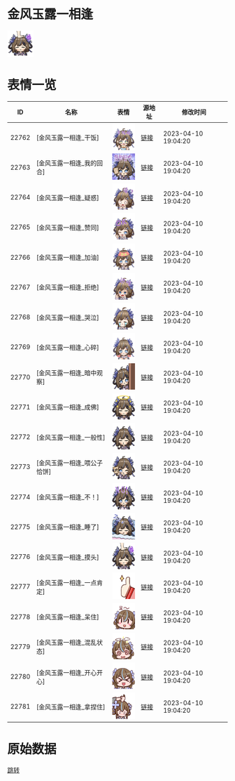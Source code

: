 # 金风玉露一相逢

<img src="./cover.png" height="60" alt="cover" />

# 表情一览

|ID|名称|表情|源地址|修改时间|
|----|----|----|----|----|
|22762|[金风玉露一相逢_干饭]|<img src="./pic/022762_%5B金风玉露一相逢_干饭%5D.png" height="60" alt="干饭"/>|[链接](https://i0.hdslb.com/bfs/garb/406bc3c15c84e74faba9ec874eb70522ccddb339.png)|2023-04-10 19:04:20|
|22763|[金风玉露一相逢_我的回合]|<img src="./pic/022763_%5B金风玉露一相逢_我的回合%5D.png" height="60" alt="我的回合"/>|[链接](https://i0.hdslb.com/bfs/garb/911372080d57d3ac0ae844578018e0759af4ddaa.png)|2023-04-10 19:04:20|
|22764|[金风玉露一相逢_疑惑]|<img src="./pic/022764_%5B金风玉露一相逢_疑惑%5D.png" height="60" alt="疑惑"/>|[链接](https://i0.hdslb.com/bfs/garb/33ca9392682710f640f3c02e461722d3fd314cce.png)|2023-04-10 19:04:20|
|22765|[金风玉露一相逢_赞同]|<img src="./pic/022765_%5B金风玉露一相逢_赞同%5D.png" height="60" alt="赞同"/>|[链接](https://i0.hdslb.com/bfs/garb/e584b5c2ee03af62fc7a35d27515c306029a267f.png)|2023-04-10 19:04:20|
|22766|[金风玉露一相逢_加油]|<img src="./pic/022766_%5B金风玉露一相逢_加油%5D.png" height="60" alt="加油"/>|[链接](https://i0.hdslb.com/bfs/garb/394b8a88e25d90b26f7b0792516b13942dc3b3f5.png)|2023-04-10 19:04:20|
|22767|[金风玉露一相逢_拒绝]|<img src="./pic/022767_%5B金风玉露一相逢_拒绝%5D.png" height="60" alt="拒绝"/>|[链接](https://i0.hdslb.com/bfs/garb/3c07a7e8867e4f7c1fec60fca3c8b405d01984ae.png)|2023-04-10 19:04:20|
|22768|[金风玉露一相逢_哭泣]|<img src="./pic/022768_%5B金风玉露一相逢_哭泣%5D.png" height="60" alt="哭泣"/>|[链接](https://i0.hdslb.com/bfs/garb/5f2fe8b6d864dae636ec7a0dcd582d929ede8e69.png)|2023-04-10 19:04:20|
|22769|[金风玉露一相逢_心碎]|<img src="./pic/022769_%5B金风玉露一相逢_心碎%5D.png" height="60" alt="心碎"/>|[链接](https://i0.hdslb.com/bfs/garb/c42133d7ec4099bf29f27b1286f227ebbb5bdc12.png)|2023-04-10 19:04:20|
|22770|[金风玉露一相逢_暗中观察]|<img src="./pic/022770_%5B金风玉露一相逢_暗中观察%5D.png" height="60" alt="暗中观察"/>|[链接](https://i0.hdslb.com/bfs/garb/6d3d108e2d30e5043ccc2e2908e7b84e56e7b41b.png)|2023-04-10 19:04:20|
|22771|[金风玉露一相逢_成佛]|<img src="./pic/022771_%5B金风玉露一相逢_成佛%5D.png" height="60" alt="成佛"/>|[链接](https://i0.hdslb.com/bfs/garb/0b0d9cd5eb4441cbcb8ba9f46f885f0a58fe22dc.png)|2023-04-10 19:04:20|
|22772|[金风玉露一相逢_一般性]|<img src="./pic/022772_%5B金风玉露一相逢_一般性%5D.png" height="60" alt="一般性"/>|[链接](https://i0.hdslb.com/bfs/garb/c179b0e584e61881e1d59ea7397b6945685f6bf4.png)|2023-04-10 19:04:20|
|22773|[金风玉露一相逢_喂公子恰饼]|<img src="./pic/022773_%5B金风玉露一相逢_喂公子恰饼%5D.png" height="60" alt="喂公子恰饼"/>|[链接](https://i0.hdslb.com/bfs/garb/04793406cb656e7da7ce27df3cd1547cac23b4b1.png)|2023-04-10 19:04:20|
|22774|[金风玉露一相逢_不！]|<img src="./pic/022774_%5B金风玉露一相逢_不！%5D.png" height="60" alt="不！"/>|[链接](https://i0.hdslb.com/bfs/garb/066a2f2c32b2485b95e934d318de2d067d38f98d.png)|2023-04-10 19:04:20|
|22775|[金风玉露一相逢_睡了]|<img src="./pic/022775_%5B金风玉露一相逢_睡了%5D.png" height="60" alt="睡了"/>|[链接](https://i0.hdslb.com/bfs/garb/1e6847b5827bba09bda3c77585ef97bba20f539c.png)|2023-04-10 19:04:20|
|22776|[金风玉露一相逢_摸头]|<img src="./pic/022776_%5B金风玉露一相逢_摸头%5D.png" height="60" alt="摸头"/>|[链接](https://i0.hdslb.com/bfs/garb/8caddfe0da2b818d7294e0bef052c3c9e6394e02.png)|2023-04-10 19:04:20|
|22777|[金风玉露一相逢_一点肯定]|<img src="./pic/022777_%5B金风玉露一相逢_一点肯定%5D.png" height="60" alt="一点肯定"/>|[链接](https://i0.hdslb.com/bfs/garb/e256ebddf4e704e88963a3b9b7a57c9179309aa9.png)|2023-04-10 19:04:20|
|22778|[金风玉露一相逢_呆住]|<img src="./pic/022778_%5B金风玉露一相逢_呆住%5D.png" height="60" alt="呆住"/>|[链接](https://i0.hdslb.com/bfs/garb/b855d547bd83a41508cc06fa900dc09814c5a66f.png)|2023-04-10 19:04:20|
|22779|[金风玉露一相逢_混乱状态]|<img src="./pic/022779_%5B金风玉露一相逢_混乱状态%5D.png" height="60" alt="混乱状态"/>|[链接](https://i0.hdslb.com/bfs/garb/58d822af5a7547546791ff0da22bec8823c85074.png)|2023-04-10 19:04:20|
|22780|[金风玉露一相逢_开心开心]|<img src="./pic/022780_%5B金风玉露一相逢_开心开心%5D.png" height="60" alt="开心开心"/>|[链接](https://i0.hdslb.com/bfs/garb/653444735e1fcc0a9dc95a1f312ad5023919c994.png)|2023-04-10 19:04:20|
|22781|[金风玉露一相逢_拿捏住]|<img src="./pic/022781_%5B金风玉露一相逢_拿捏住%5D.png" height="60" alt="拿捏住"/>|[链接](https://i0.hdslb.com/bfs/garb/51a074698889e0ffcd31d3834a3879cbced5c60b.png)|2023-04-10 19:04:20|

# 原始数据

[跳转](./raw.json)

